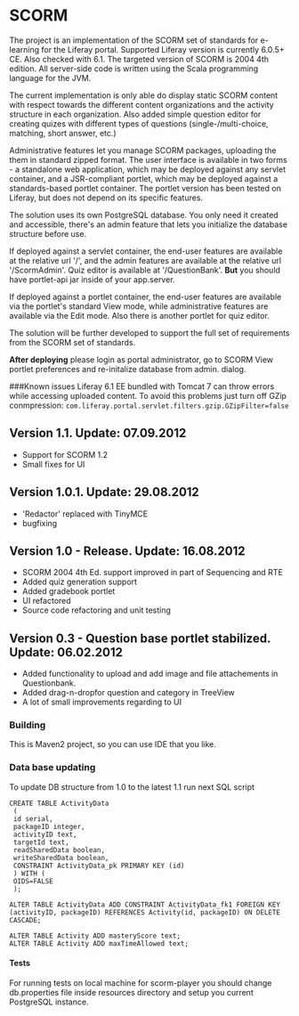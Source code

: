 # SCORM

The project is an implementation of the SCORM set of standards for e-learning for the Liferay portal. Supported Liferay version is currently 6.0.5+ CE. Also checked with 6.1.
The targeted version of SCORM is 2004 4th edition.
All server-side code is written using the Scala programming language for the JVM.

The current implementation is only able do display static SCORM content with respect towards the different content organizations and the activity structure in each organization.
Also added simple question editor for creating quizes with different types of questions (single-/multi-choice, matching, short answer, etc.)

Administrative features let you manage SCORM packages, uploading the them in standard zipped format.
The user interface is available in two forms - a standalone web application, which may be deployed against any servlet container, and a JSR-compliant portlet, which may be deployed against a standards-based portlet container. The portlet version has been tested on Liferay, but does not depend on its specific features.

The solution uses its own PostgreSQL database. You only need it created and accessible, there's an admin feature that lets you initialize the database structure before use.

If deployed against a servlet container, the end-user features are available at the relative url '/', and the admin features are available at the relative url '/ScormAdmin'. Quiz editor is available at '/QuestionBank'. **But** you should have portlet-api jar inside of your app.server.

If deployed against a portlet container, the end-user features are available via the portlet's standard View mode, while administrative features are available via the Edit mode. Also there is another portlet for quiz editor.

The solution will be further developed to support the full set of requirements from the SCORM set of standards.

**After deploying** please login as portal administrator, go to SCORM View portlet preferences and re-initalize database from admin. dialog.

###Known issues
Liferay 6.1 EE bundled with Tomcat 7 can throw errors while accessing uploaded content. To avoid this problems just turn off GZip conmpression:
`com.liferay.portal.servlet.filters.gzip.GZipFilter=false`

## Version 1.1. Update: 07.09.2012
 - Support for SCORM 1.2
 - Small fixes for UI


## Version 1.0.1. Update: 29.08.2012
 - 'Redactor' replaced with TinyMCE
 - bugfixing

## Version 1.0 - Release. Update: 16.08.2012
 - SCORM 2004 4th Ed. support improved in part of Sequencing and RTE
 - Added quiz generation support
 - Added gradebook portlet
 - UI refactored
 - Source code refactoring and unit testing

## Version 0.3 - Question base portlet stabilized. Update: 06.02.2012
 - Added functionality to upload and add image and file attachements in Questionbank.
 - Added drag-n-dropfor question and category in TreeView
 - A lot of small improvements regarding to UI
 
### Building

This is Maven2 project, so you can use IDE that you like.

### Data base updating
To update DB structure from 1.0 to the latest 1.1 run next SQL script

    CREATE TABLE ActivityData
     (
     id serial,
     packageID integer,
     activityID text,
     targetId text,
     readSharedData boolean,
     writeSharedData boolean,
     CONSTRAINT ActivityData_pk PRIMARY KEY (id)
     ) WITH (
     OIDS=FALSE
     );
    
    ALTER TABLE ActivityData ADD CONSTRAINT ActivityData_fk1 FOREIGN KEY (activityID, packageID) REFERENCES Activity(id, packageID) ON DELETE CASCADE;
    
    ALTER TABLE Activity ADD masteryScore text;
    ALTER TABLE Activity ADD maxTimeAllowed text;

#### Tests
For running tests on local machine for scorm-player you should change db.properties file inside resources directory and setup you current PostgreSQL instance.